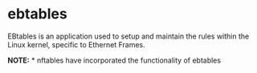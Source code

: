 # ebtables

EBtables is an application used to setup and maintain the rules within the Linux kernel, specific to Ethernet Frames.

**NOTE:**
    * nftables have incorporated the functionality of ebtables